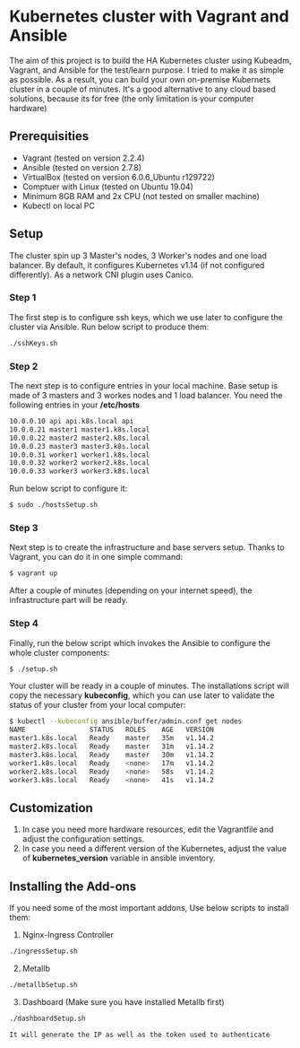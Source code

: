 # Kubernetes cluster with Vagrant and Ansible

The aim of this project is to build the HA Kubernetes cluster using Kubeadm, Vagrant, and Ansible for the test/learn purpose.
I tried to make it as simple as possible. As a result, you can build your own on-premise Kubernets cluster in a couple of minutes.
It's a good alternative to any cloud based solutions, because its for free (the only limitation is your computer hardware)

## Prerequisities 

* Vagrant (tested on version 2.2.4)
* Ansible (tested on version 2.7.8)
* VirtualBox (tested on version 6.0.6_Ubuntu r129722)
* Comptuer with Linux (tested on Ubuntu 19.04)
* Minimum 8GB RAM and 2x CPU (not tested on smaller machine)
* Kubectl on local PC

## Setup

The cluster spin up 3 Master's nodes, 3 Worker's nodes and one load balancer. By default, it configures Kubernetes v1.14 (if not configured differently). As a network CNI plugin uses Canico.

### Step 1

The first step is to configure ssh keys, which we use later to configure the cluster via Ansible. Run below script to produce them:

```bash
./sshKeys.sh
```

### Step 2

The next step is to configure entries in your local machine. Base setup is made of 3 masters and 3 workes nodes and 1 load balancer. You need the following entries in your **/etc/hosts**

```bash
10.0.0.10 api api.k8s.local api
10.0.0.21 master1 master1.k8s.local
10.0.0.22 master2 master2.k8s.local
10.0.0.23 master3 master3.k8s.local
10.0.0.31 worker1 worker1.k8s.local
10.0.0.32 worker2 worker2.k8s.local
10.0.0.33 worker3 worker3.k8s.local
```

Run below script to configure it:

```bash
$ sudo ./hostsSetup.sh
```

### Step 3

Next step is to create the infrastructure and base servers setup. Thanks to Vagrant, you can do it in one simple command:

```bash
$ vagrant up
```

After a couple of minutes (depending on your internet speed), the infrastructure part will be ready.

### Step 4

Finally, run the below script which invokes the Ansible to configure the whole cluster components:

```bash
$ ./setup.sh
```

Your cluster will be ready in a couple of minutes. The installations script will copy the necessary **kubeconfig**, which you can use later to validate the status of your cluster from your local computer:

```bash
$ kubectl --kubeconfig ansible/buffer/admin.conf get nodes
NAME                STATUS   ROLES    AGE   VERSION
master1.k8s.local   Ready    master   35m   v1.14.2
master2.k8s.local   Ready    master   31m   v1.14.2
master3.k8s.local   Ready    master   30m   v1.14.2
worker1.k8s.local   Ready    <none>   17m   v1.14.2
worker2.k8s.local   Ready    <none>   58s   v1.14.2
worker3.k8s.local   Ready    <none>   41s   v1.14.2
```

## Customization

1. In case you need more hardware resources, edit the Vagrantfile and adjust the configuration settings. 
2. In case you need a different version of the Kubernetes, adjust the value of **kubernetes_version** variable in ansible inventory.

## Installing the Add-ons

If you need some of the most important addons, Use below scripts to install them:

1. Nginx-Ingress Controller

```bash
./ingressSetup.sh
```

2. Metallb 

```bash
./metallbSetup.sh
```

3. Dashboard (Make sure you have installed Metallb first)

```bash
./dashboardSetup.sh

It will generate the IP as well as the token used to authenticate
```
